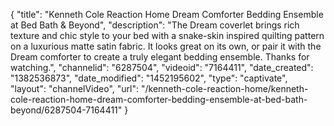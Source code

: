 {
    "title": "Kenneth Cole Reaction Home Dream Comforter Bedding Ensemble at Bed Bath & Beyond",
    "description": "The Dream coverlet brings rich texture and chic style to your bed with a snake-skin inspired quilting pattern on a luxurious matte satin fabric. It looks great on its own, or pair it with the Dream comforter to create a truly elegant bedding ensemble. Thanks for watching.",
    "channelid": "6287504",
    "videoid": "7164411",
    "date_created": "1382536873",
    "date_modified": "1452195602",
    "type": "captivate",
    "layout": "channelVideo",
    "url": "\/kenneth-cole-reaction-home\/kenneth-cole-reaction-home-dream-comforter-bedding-ensemble-at-bed-bath-beyond\/6287504-7164411"
}